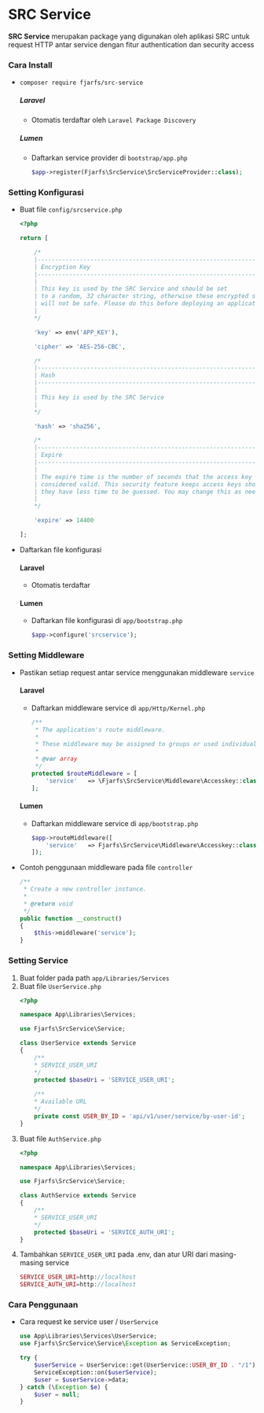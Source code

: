 # SRC Service

**SRC Service** merupakan package yang digunakan oleh aplikasi SRC untuk request HTTP antar service dengan fitur authentication dan security access

### Cara Install

- `composer require fjarfs/src-service`

    ##### Laravel 

    - Otomatis terdaftar oleh `Laravel Package Discovery`

    ##### Lumen

    - Daftarkan service provider di `bootstrap/app.php`
    	```php
    	$app->register(Fjarfs\SrcService\SrcServiceProvider::class);
    	```
### Setting Konfigurasi 
- Buat file `config/srcservice.php`
    ```php
    <?php

    return [
    
        /*
        |--------------------------------------------------------------------------
        | Encryption Key
        |--------------------------------------------------------------------------
        |
        | This key is used by the SRC Service and should be set
        | to a random, 32 character string, otherwise these encrypted strings
        | will not be safe. Please do this before deploying an application!
        |
        */
    
        'key' => env('APP_KEY'),
    
        'cipher' => 'AES-256-CBC',
    
        /*
        |--------------------------------------------------------------------------
        | Hash
        |--------------------------------------------------------------------------
        |
        | This key is used by the SRC Service
        |
        */
    
        'hash' => 'sha256',
    
        /*
        |--------------------------------------------------------------------------
        | Expire
        |--------------------------------------------------------------------------
        |
        | The expire time is the number of seconds that the access key should be
        | considered valid. This security feature keeps access keys short-lived so
        | they have less time to be guessed. You may change this as needed.
        |
        */
    
        'expire' => 14400
    
    ];
    ```
- Daftarkan file konfigurasi
    #### Laravel
    - Otomatis terdaftar
    #### Lumen
    - Daftarkan file konfigurasi di `app/bootstrap.php`
    	```php
    	$app->configure('srcservice');
    	```
### Setting Middleware
- Pastikan setiap request antar service menggunakan middleware `service`
    #### Laravel
    - Daftarkan middleware service di `app/Http/Kernel.php`
        ```php
        /**
         * The application's route middleware.
         *
         * These middleware may be assigned to groups or used individually.
         *
         * @var array
         */
    	protected $routeMiddleware = [
            'service'   => \Fjarfs\SrcService\Middleware\Accesskey::class,
        ];
    	```
    #### Lumen
    - Daftarkan middleware service di `app/bootstrap.php`
        ```php
    	$app->routeMiddleware([
            'service'   => Fjarfs\SrcService\Middleware\Accesskey::class,
        ]);
    	```
- Contoh penggunaan middleware pada file `controller`
    ```php
    /**
     * Create a new controller instance.
     *
     * @return void
     */
    public function __construct()
    {
        $this->middleware('service');
    }
	```
### Setting Service
1. Buat folder pada path  `app/Libraries/Services`
2. Buat file `UserService.php`
    ```php
    <?php

    namespace App\Libraries\Services;

    use Fjarfs\SrcService\Service;

    class UserService extends Service
    {
        /**
        * SERVICE_USER_URI
        */
        protected $baseUri = 'SERVICE_USER_URI';
        
        /**
        * Available URL
        */
        private const USER_BY_ID = 'api/v1/user/service/by-user-id';
    }
    ```
3. Buat file `AuthService.php`
    ```php
    <?php

    namespace App\Libraries\Services;

    use Fjarfs\SrcService\Service;

    class AuthService extends Service
    {
        /**
        * SERVICE_USER_URI
        */
        protected $baseUri = 'SERVICE_AUTH_URI';
    }
    ```
3. Tambahkan `SERVICE_USER_URI` pada .env, dan atur URI dari masing-masing service
    ```php
    SERVICE_USER_URI=http://localhost
    SERVICE_AUTH_URI=http://localhost
    ```

### Cara Penggunaan
* Cara request ke service user / `UserService`
    ```php
    use App\Libraries\Services\UserService;
    use Fjarfs\SrcService\Service\Exception as ServiceException;
    
    try {
        $userService = UserService::get(UserService::USER_BY_ID . "/1");
        ServiceException::on($userService);
        $user = $userService->data;
    } catch (\Exception $e) {
        $user = null;
    }
    ```
